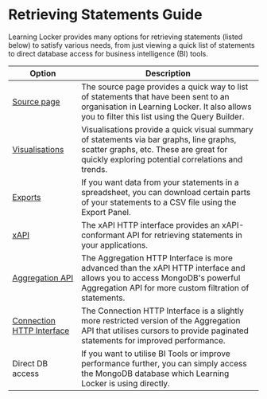 ---
---

# Retrieving Statements Guide
Learning Locker provides many options for retrieving statements (listed below) to satisfy various needs, from just viewing a quick list of statements to direct database access for business intelligence (BI) tools.

Option | Description
--- | ---
[Source page](https://ht2ltd.zendesk.com/hc/en-us/sections/115000232469-Filtering-Exploring-Statements) | The source page provides a quick way to list of statements that have been sent to an organisation in Learning Locker. It also allows you to filter this list using the Query Builder.
[Visualisations](https://ht2ltd.zendesk.com/hc/en-us/sections/115000222689-Visualisations) | Visualisations provide a quick visual summary of statements via bar graphs, line graphs, scatter graphs, etc. These are great for quickly exploring potential correlations and trends.
[Exports](https://ht2ltd.zendesk.com/hc/en-us/sections/115000232489-Exporting-Statements) | If you want data from your statements in a spreadsheet, you can download certain parts of your statements to a CSV file using the Export Panel.
[xAPI](../http-xapi) | The xAPI HTTP interface provides an xAPI-conformant API for retrieving statements in your applications.
[Aggregation API](../http-aggregation) | The Aggregation HTTP Interface is more advanced than the xAPI HTTP interface and allows you to access MongoDB's powerful Aggregation API for more custom filtration of statements.
[Connection HTTP Interface](../http-connection) | The Connection HTTP Interface is a slightly more restricted version of the Aggregation API that utilises cursors to provide paginated statements for improved performance.
Direct DB access | If you want to utilise BI Tools or improve performance further, you can simply access the MongoDB database which Learning Locker is using directly.
